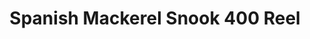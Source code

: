 ---
title: Spanish Mackerel Snook 400 Reel
# date: 01-01-2222 # day-month-year
# description: Ea vis perpetua complectitur, te nec molestiae adversarium. Corpora nominati mediocritatem te sea, no purto periculis mei. Ut nec quod intellegat, ut tation quaeque vim. His vocent appetere ut, duo in choro instructior.
thumb: /assets/images/photo-gallery/Spanish-Mackerel-Snook-400-Reel.jpg
image: /assets/images/photo-gallery/Spanish-Mackerel-Snook-400-Reel.jpg
# angler-name: Johnny B. Goode
# angler-links: 
#     website: a-url-goes-here
#     twitter: a-url-goes-here
#     facebook: a-url-goes-here
#     instagram: a-url-goes-here
#     pinterest: a-url-goes-here

reel-type: spinning
reel-series: 400

# location: Someplace, United States
# fish: Some Big Fish
# fish-length: 49 in.
# fish-weight: 78 lbs.
---